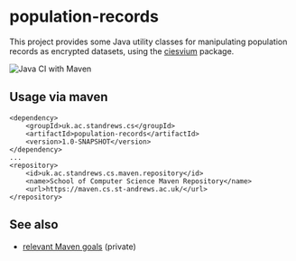 # population-records

This project provides some Java utility classes for manipulating population records as encrypted datasets, using the [ciesvium](https://github.com/stacs-srg/ciesvium) package.

![Java CI with Maven](https://github.com/stacs-srg/population-records/workflows/Java%20CI%20with%20Maven/badge.svg)

## Usage via maven
        
```
<dependency>
    <groupId>uk.ac.standrews.cs</groupId>
    <artifactId>population-records</artifactId>
    <version>1.0-SNAPSHOT</version>
</dependency>
...
<repository>
    <id>uk.ac.standrews.cs.maven.repository</id>
    <name>School of Computer Science Maven Repository</name>
    <url>https://maven.cs.st-andrews.ac.uk/</url>
</repository>
```

## See also

* [relevant Maven goals](https://github.com/stacs-srg/hub/tree/master/maven) (private)
